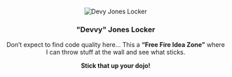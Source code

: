 <br />
<div align="center">
  <img src="https://i.ibb.co/QYYjHNV/213124.png" alt="Devy Jones Locker">
  <h3 align="center">"Devvy" Jones Locker</h3>
<p align="center">
Don’t expect to find code quality here… This a <strong>“Free Fire Idea Zone”</strong> where I can throw stuff at the wall and see what sticks. </p>
  <p><strong>Stick that up your dojo!</strong></p>
  </p>
</div>
